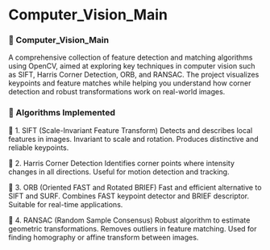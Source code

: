 # Computer_Vision_Main
### 🧠 Computer_Vision_Main
A comprehensive collection of feature detection and matching algorithms using OpenCV, aimed at exploring key techniques in computer vision such as SIFT, Harris Corner Detection, ORB, and RANSAC. The project visualizes keypoints and feature matches while helping you understand how corner detection and robust transformations work on real-world images.

### 🔧 Algorithms Implemented
📌 1. SIFT (Scale-Invariant Feature Transform)
Detects and describes local features in images.
Invariant to scale and rotation.
Produces distinctive and reliable keypoints.

📌 2. Harris Corner Detection
Identifies corner points where intensity changes in all directions.
Useful for motion detection and tracking.

📌 3. ORB (Oriented FAST and Rotated BRIEF)
Fast and efficient alternative to SIFT and SURF.
Combines FAST keypoint detector and BRIEF descriptor.
Suitable for real-time applications.

📌 4. RANSAC (Random Sample Consensus)
Robust algorithm to estimate geometric transformations.
Removes outliers in feature matching.
Used for finding homography or affine transform between images.
